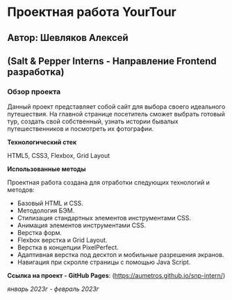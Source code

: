 # Проектная работа YourTour
## Автор: Шевляков Алексей
## (Salt & Pepper Interns - Направление Frontend разработка)

### Обзор проекта
Данный проект представляет собой сайт для выбора своего идеального путешествия. На главной странице посетитель сможет выбрать готовый тур, создать свой собственный, узнать истории бывалых путешественников и посмотреть их фотографии.

**Технологический стек**

HTML5, CSS3, Flexbox, Grid Layout

**Использованные методы**

Проектная работа создана для отработки следующих технологий и методов:
* Базовый HTML и CSS.
* Методология БЭМ.
* Стилизация стандартных элементов инструментами CSS.
* Анимация элементов инструментами CSS.
* Верстка форм.
* Flexbox верстка и Grid Layout.
* Верстка в концепции PixelPerfect.
* Адаптивная верстка под десктоп и мобильные разрешения экранов.
* Навигация при скролле страницы с помощью Java Script.


**Ссылка на проект - GitHub Pages**: (https://aumetros.github.io/snp-intern/)

*январь 2023г - февраль 2023г*
